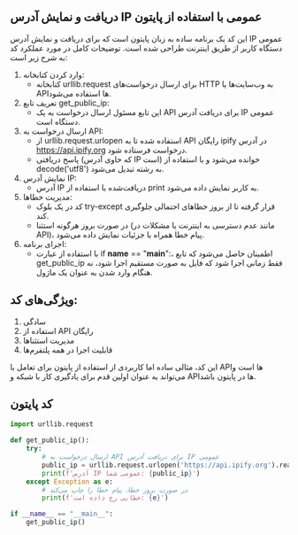 ## دریافت و نمایش آدرس IP عمومی با استفاده از پایتون
این کد یک برنامه ساده به زبان پایتون است که برای دریافت و نمایش آدرس IP عمومی دستگاه کاربر از طریق اینترنت طراحی شده است. توضیحات کامل در مورد عملکرد کد به شرح زیر است:
1. وارد کردن کتابخانه:
   - کتابخانه urllib.request برای ارسال درخواست‌های HTTP به وب‌سایت‌ها یا APIها استفاده می‌شود.
2. تعریف تابع get_public_ip:
   - این تابع مسئول ارسال درخواست به یک API برای دریافت آدرس IP عمومی دستگاه است.
3. ارسال درخواست به API:
   - از urllib.request.urlopen استفاده شده تا به API رایگان ipify در آدرس https://api.ipify.org درخواست فرستاده شود.
   - پاسخ دریافتی (که حاوی آدرس IP است) خوانده می‌شود و با استفاده از decode('utf8') به رشته تبدیل می‌شود.
4. نمایش آدرس IP:
   - آدرس IP دریافت‌شده با استفاده از print به کاربر نمایش داده می‌شود.
5. مدیریت خطاها:
   - کد در یک بلوک try-except قرار گرفته تا از بروز خطاهای احتمالی جلوگیری کند.
   - در صورت بروز هرگونه استثنا (مانند عدم دسترسی به اینترنت یا مشکلات در API)، پیام خطا همراه با جزئیات نمایش داده می‌شود.
6. اجرای برنامه:
   - با استفاده از عبارت if __name__ == "__main__":، اطمینان حاصل می‌شود که تابع get_public_ip فقط زمانی اجرا شود که فایل به صورت مستقیم اجرا شود، نه هنگام وارد شدن به عنوان یک ماژول.

## ویژگی‌های کد:
1. سادگی
2. استفاده از API رایگان
3. مدیریت استثناها
4. قابلیت اجرا در همه پلتفرم‌ها

این کد، مثالی ساده اما کاربردی از استفاده از پایتون برای تعامل با APIها است و می‌تواند به عنوان اولین قدم برای یادگیری کار با شبکه و APIها در پایتون باشد.

## کد پایتون
```python
import urllib.request

def get_public_ip():
    try:
        # ارسال درخواست به API برای دریافت آدرس IP عمومی
        public_ip = urllib.request.urlopen('https://api.ipify.org').read().decode('utf8')
        print(f'آدرس IP عمومی شما: {public_ip}')
    except Exception as e:
        # در صورت بروز خطا، پیام خطا را چاپ می‌کند
        print(f'خطایی رخ داده است: {e}')

if __name__ == "__main__":
    get_public_ip()

```
